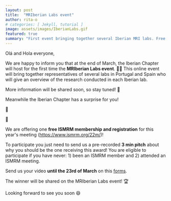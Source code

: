 ```yaml
---
layout: post
title:  "MRIberian Labs event"
author: rita-o
# categories: [ Jekyll, tutorial ]
image: assets/images/IberianLabs.gif
featured: true
summary: "First event bringing together several Iberian MRI labs. Free ISMRM membership and registration, see here how you can participate!"
---
```


Olá and Hola everyone,

We are happy to inform you that at the end of March, the Iberian Chapter will host for the first time the **MRIberian Labs event**. 🎉🎉 
This online event will bring together representatives of several labs in Portugal and Spain who will give an overview of the research conducted in each Iberian lab.

More information will be shared soon, so stay tuned! 🤗

Meanwhile the Iberian Chapter has a surprise for you!

🥁

🥁

We are offering one **free ISMRM membership and registration** for this year's meeting (https://www.ismrm.org/22m/)!

To participate you just need to send us a pre-recorded **3 min pitch** about why you should be the one receiving this award! You are eligible to participate if you have never: 1) been an ISMRM member and 2) attended an ISMRM meeting.

Send us your video **until the 23rd of March** on this [forms](https://forms.gle/KUT27NJ6A4GANXnG7).

The winner will be shared on the MRIberian Labs event! 🏆 


Looking forward to see you soon 😄
